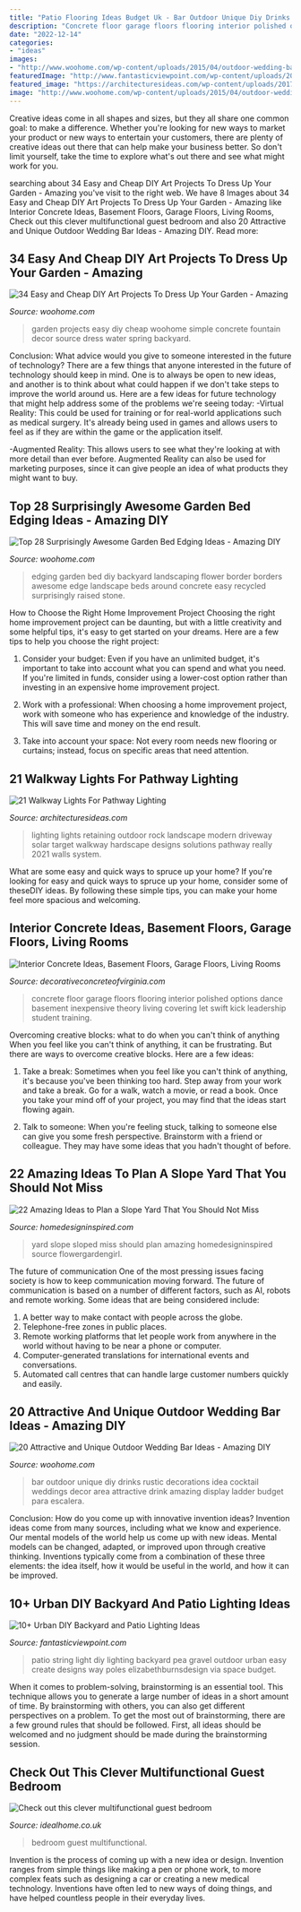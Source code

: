 ```yaml
---
title: "Patio Flooring Ideas Budget Uk - Bar Outdoor Unique Diy Drinks Rustic Decorations Idea Cocktail Weddings Decor Area Attractive Drink Amazing Display Ladder Budget Para Escalera"
description: "Concrete floor garage floors flooring interior polished options dance basement inexpensive theory living covering let swift kick leadership student training"
date: "2022-12-14"
categories:
- "ideas"
images:
- "http://www.woohome.com/wp-content/uploads/2015/04/outdoor-wedding-bar-woohome-14.jpg"
featuredImage: "http://www.fantasticviewpoint.com/wp-content/uploads/2016/09/IMG_8952-1024x683-634x423.jpg"
featured_image: "https://architecturesideas.com/wp-content/uploads/2017/08/10-23.jpg"
image: "http://www.woohome.com/wp-content/uploads/2015/04/outdoor-wedding-bar-woohome-14.jpg"
---
```



Creative ideas come in all shapes and sizes, but they all share one common goal: to make a difference. Whether you're looking for new ways to market your product or new ways to entertain your customers, there are plenty of creative ideas out there that can help make your business better. So don't limit yourself, take the time to explore what's out there and see what might work for you.

	

		
searching about 34 Easy and Cheap DIY Art Projects To Dress Up Your Garden - Amazing you've visit to the right web. We have 8 Images about 34 Easy and Cheap DIY Art Projects To Dress Up Your Garden - Amazing like Interior Concrete Ideas, Basement Floors, Garage Floors, Living Rooms, Check out this clever multifunctional guest bedroom and also 20 Attractive and Unique Outdoor Wedding Bar Ideas - Amazing DIY. Read more:
		
    
## 34 Easy And Cheap DIY Art Projects To Dress Up Your Garden - Amazing

<img loading=lazy src="http://www.woohome.com/wp-content/uploads/2015/03/easy-garden-projects-woohome-34.jpg" onerror="this.onerror=null;this.src='https://tse3.mm.bing.net/th?id=OIP.EAKLWZwSD25u8W6YO5rpNwHaJ4&amp;pid=15.1';" alt="34 Easy and Cheap DIY Art Projects To Dress Up Your Garden - Amazing">

_Source: woohome.com_

>garden projects easy diy cheap woohome simple concrete fountain decor source dress water spring backyard. 

	

Conclusion: What advice would you give to someone interested in the future of technology?
There are a few things that anyone interested in the future of technology should keep in mind. One is to always be open to new ideas, and another is to think about what could happen if we don't take steps to improve the world around us. Here are a few ideas for future technology that might help address some of the problems we're seeing today: 
-Virtual Reality: This could be used for training or for real-world applications such as medical surgery. It's already being used in games and allows users to feel as if they are within the game or the application itself. 

-Augmented Reality: This allows users to see what they're looking at with more detail than ever before. Augmented Reality can also be used for marketing purposes, since it can give people an idea of what products they might want to buy.

    
## Top 28 Surprisingly Awesome Garden Bed Edging Ideas - Amazing DIY

<img loading=lazy src="http://www.woohome.com/wp-content/uploads/2015/04/Garden-Bed-Edging-Ideas-Woohome-18.jpg" onerror="this.onerror=null;this.src='https://tse2.mm.bing.net/th?id=OIP.p4melmFl-82NCFM8XRtjTAHaNK&amp;pid=15.1';" alt="Top 28 Surprisingly Awesome Garden Bed Edging Ideas - Amazing DIY">

_Source: woohome.com_

>edging garden bed diy backyard landscaping flower border borders awesome edge landscape beds around concrete easy recycled surprisingly raised stone. 

	

How to Choose the Right Home Improvement Project
Choosing the right home improvement project can be daunting, but with a little creativity and some helpful tips, it's easy to get started on your dreams. Here are a few tips to help you choose the right project:
1. Consider your budget: Even if you have an unlimited budget, it's important to take into account what you can spend and what you need. If you're limited in funds, consider using a lower-cost option rather than investing in an expensive home improvement project.

2. Work with a professional: When choosing a home improvement project, work with someone who has experience and knowledge of the industry. This will save time and money on the end result.

3. Take into account your space: Not every room needs new flooring or curtains; instead, focus on specific areas that need attention.

    
## 21 Walkway Lights For Pathway Lighting

<img loading=lazy src="https://architecturesideas.com/wp-content/uploads/2017/08/10-23.jpg" onerror="this.onerror=null;this.src='https://tse2.mm.bing.net/th?id=OIP.As82BZvsMW7NWz508nUuVQHaFj&amp;pid=15.1';" alt="21 Walkway Lights For Pathway Lighting">

_Source: architecturesideas.com_

>lighting lights retaining outdoor rock landscape modern driveway solar target walkway hardscape designs solutions pathway really 2021 walls system. 

	

What are some easy and quick ways to spruce up your home?
If you're looking for easy and quick ways to spruce up your home, consider some of theseDIY ideas. By following these simple tips, you can make your home feel more spacious and welcoming.

    
## Interior Concrete Ideas, Basement Floors, Garage Floors, Living Rooms

<img loading=lazy src="http://www.decorativeconcreteofvirginia.com/wp-content/gallery/polished-concrete/IMG_3534.jpg" onerror="this.onerror=null;this.src='https://tse4.mm.bing.net/th?id=OIP.r856FzLGsHb6-fKH-sdQbgHaFi&amp;pid=15.1';" alt="Interior Concrete Ideas, Basement Floors, Garage Floors, Living Rooms">

_Source: decorativeconcreteofvirginia.com_

>concrete floor garage floors flooring interior polished options dance basement inexpensive theory living covering let swift kick leadership student training. 

	

Overcoming creative blocks: what to do when you can't think of anything
When you feel like you can't think of anything, it can be frustrating. But there are ways to overcome creative blocks. Here are a few ideas: 
1. Take a break: Sometimes when you feel like you can't think of anything, it's because you've been thinking too hard. Step away from your work and take a break. Go for a walk, watch a movie, or read a book. Once you take your mind off of your project, you may find that the ideas start flowing again.

2. Talk to someone: When you're feeling stuck, talking to someone else can give you some fresh perspective. Brainstorm with a friend or colleague. They may have some ideas that you hadn't thought of before.


    
## 22 Amazing Ideas To Plan A Slope Yard That You Should Not Miss

<img loading=lazy src="http://www.homedesigninspired.com/wp-content/uploads/2017/01/sloped-yard-design-ideas-22.jpg" onerror="this.onerror=null;this.src='https://tse2.mm.bing.net/th?id=OIP.5GwGMQsLZYNhXuIQQWMhSwHaJ4&amp;pid=15.1';" alt="22 Amazing Ideas to Plan a Slope Yard That You Should Not Miss">

_Source: homedesigninspired.com_

>yard slope sloped miss should plan amazing homedesigninspired source flowergardengirl. 

	

The future of communication
One of the most pressing issues facing society is how to keep communication moving forward. The future of communication is based on a number of different factors, such as AI, robots and remote working. Some ideas that are being considered include: 
1. A better way to make contact with people across the globe. 
2. Telephone-free zones in public places. 
3. Remote working platforms that let people work from anywhere in the world without having to be near a phone or computer. 
4. Computer-generated translations for international events and conversations. 
5. Automated call centres that can handle large customer numbers quickly and easily.

    
## 20 Attractive And Unique Outdoor Wedding Bar Ideas - Amazing DIY

<img loading=lazy src="http://www.woohome.com/wp-content/uploads/2015/04/outdoor-wedding-bar-woohome-14.jpg" onerror="this.onerror=null;this.src='https://tse1.mm.bing.net/th?id=OIP.rUmNlowTIGIs-szqoDfeQAHaLH&amp;pid=15.1';" alt="20 Attractive and Unique Outdoor Wedding Bar Ideas - Amazing DIY">

_Source: woohome.com_

>bar outdoor unique diy drinks rustic decorations idea cocktail weddings decor area attractive drink amazing display ladder budget para escalera. 

	

Conclusion: How do you come up with innovative invention ideas?
Invention ideas come from many sources, including what we know and experience. Our mental models of the world help us come up with new ideas. Mental models can be changed, adapted, or improved upon through creative thinking. Inventions typically come from a combination of these three elements: the idea itself, how it would be useful in the world, and how it can be improved.

    
## 10+ Urban DIY Backyard And Patio Lighting Ideas

<img loading=lazy src="http://www.fantasticviewpoint.com/wp-content/uploads/2016/09/IMG_8952-1024x683-634x423.jpg" onerror="this.onerror=null;this.src='https://tse3.mm.bing.net/th?id=OIP.yHRuRPG-s5-lCeMMRLGIkAHaE8&amp;pid=15.1';" alt="10+ Urban DIY Backyard and Patio Lighting Ideas">

_Source: fantasticviewpoint.com_

>patio string light diy lighting backyard pea gravel outdoor urban easy create designs way poles elizabethburnsdesign via space budget. 

	

When it comes to problem-solving, brainstorming is an essential tool. This technique allows you to generate a large number of ideas in a short amount of time. By brainstorming with others, you can also get different perspectives on a problem. To get the most out of brainstorming, there are a few ground rules that should be followed. First, all ideas should be welcomed and no judgment should be made during the brainstorming session.

    
## Check Out This Clever Multifunctional Guest Bedroom

<img loading=lazy src="https://ksassets.timeincuk.net/wp/uploads/sites/56/2016/12/Bedroom-12171172.jpg" onerror="this.onerror=null;this.src='https://tse4.mm.bing.net/th?id=OIP.ATl99ftlJXX3isy9eV79PwHaHa&amp;pid=15.1';" alt="Check out this clever multifunctional guest bedroom">

_Source: idealhome.co.uk_

>bedroom guest multifunctional. 

	

Invention is the process of coming up with a new idea or design. Invention ranges from simple things like making a pen or phone work, to more complex feats such as designing a car or creating a new medical technology. Inventions have often led to new ways of doing things, and have helped countless people in their everyday lives.

